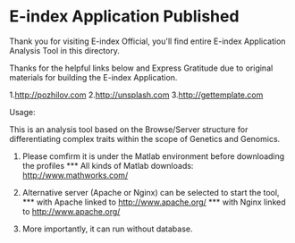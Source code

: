 # E-index Application Published
Thank you for visiting E-index Official, you'll find entire E-index Application Analysis Tool in this directory.

Thanks for the helpful links below and Express Gratitude due to original materials for building the E-index Application.

1.http://pozhilov.com
2.http://unsplash.com
3.http://gettemplate.com

Usage:

This is an analysis tool based on the Browse/Server structure for differentiating complex traits within the scope of Genetics and Genomics.

1. Please comfirm it is under the Matlab environment before downloading the profiles
*** All kinds of Matlab downloads: http://www.mathworks.com/

2. Alternative server (Apache or Nginx) can be selected to start the tool,
*** with Apache linked to http://www.apache.org/
*** with Nginx linked to http://www.apache.org/

3. More importantly, it can run without database.